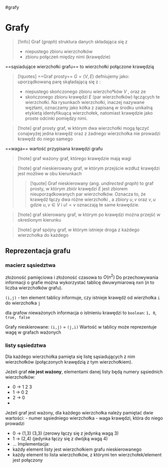 #grafy


# Grafy

>[!info] Graf (*graph*)
>struktura danych składająca się z 
>	- niepustego zbioru wierzchołków
>	- zbioru połączeń między nimi (krawędzie)

==sąsiadujące wierzchołki grafu== to wierzchołki połączone krawędzią


> [!quotes] 
> ==Graf prosty==  $G = (V, E)$ defniujemy jako:
> uporządkowaną parę skąładającą się z :
> 	- niepustego skończonego zbioru wierzchoªków $V$ , oraz ze 
> 	- skończonego zbioru krawędzi $E$ (par wierzchołków) łączących te wierzchołki. Na rysunkach wierzchołki, inaczej nazywane węzłami, oznaczamy jako kółka z zapisaną w środku unikalną etykietą identyfikuącą wierzchołek, natomiast krawędzie jako proste odcinki pomiędzy nimi.


>[!note] graf prosty
>graf, w którym dwa wierzchołki mogą łączyć conajwyżej jedna krawędź oraz z żadnego wierzchołka nie prowadzi krawędź do niego samego

==waga== wartość przypisana krawędzi grafu

>[!note] graf ważony
>graf, którego krawędzie mają wagi

>[!note] graf nieskierowany
>graf, w którym przejście wzdłuż krawędzi jest możliwe w obu kierunkach
>> [!quote] 
>> Graf nieskierowany (ang. *undirected graph*) to graf prosty, w którym zbiór krawędzi $E$ jest zbiorem nieuporządkowanych par wierzchołków. Oznacza to, że krawędź łączy dwa  różne  wierzchołki , a zbiory ${u, v}$ oraz ${v, u}$ gdzie $u, v∈V$ i $u != v$ oznaczają te same krawędzie.


>[!note] graf skierowany
>graf, w którym po krawędzi można przejść w określonym kierunku

>[!note] graf spójny
>graf, w którym istnieje droga z każdego wierzchołka do każdego

## Reprezentacja grafu

### macierz sąsiedztwa
złożoność pamięciowa i złożoność czasowa to $O(n^2)$
Do przechowywania informacji o grafie można wykorzystać tablicę dwuwymiarową $n x n$ ($n$ to liczba wierzchołków grafu).

`(i,j)` - ten element tablicy informuje, czy istnieje krawędź od wierzhołka  `i` do wierzchołka `j`

dla grafow nieważonych informacja o istnieniu krawędzi to `boolean`: `1, 0`, `true, false`

Grafy nieskierowane: `(i,j)` = `(j,i)`
Wartość w tablicy może reprezentuje wagę w grafach ważonych

### listy sąsiedztwa
Dla każdego wierzchołka pamięta się listę sąsiadujących z nim wierzchołków (połączonych krawędzią z tym wierzchołkiem).

Jeżeli graf **nie jest ważony**, elementami danej listy będą numery sąsiednich wierzchołków:
- 0 -> 1 2 3
- 1 -> 0 2 
- 2 -> 0
- 

Jeżeli graf jest ważony, dla każdego wierzchołka należy pamiętać dwie wartości:
	- numer sąsiedniego wierzchołka
	- waga krawędzi, która do niego prowadzi
- 0 -> (1,3) (3,3) (zerowy łączy się z jedynką wagą 3)
- 1 -> (2,4) (jedynka łączy się z dwójką wagą 4)
- ...
Implementacja:
- każdy element listy jest wierzchołkiem grafu nieskierowanego
- każdy element to lista wierzchołków, z którymi ten wierzchołek/element jest połączony













